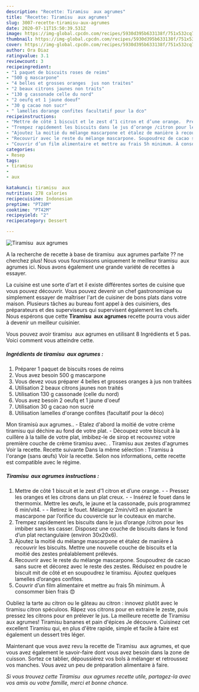 ```yaml
---
description: "Recette: Tiramisu  aux agrumes"
title: "Recette: Tiramisu  aux agrumes"
slug: 3007-recette-tiramisu-aux-agrumes
date: 2020-07-11T15:50:39.531Z
image: https://img-global.cpcdn.com/recipes/5930d395b633138f/751x532cq70/tiramisu-aux-agrumes-photo-principale-de-la-recette.jpg
thumbnail: https://img-global.cpcdn.com/recipes/5930d395b633138f/751x532cq70/tiramisu-aux-agrumes-photo-principale-de-la-recette.jpg
cover: https://img-global.cpcdn.com/recipes/5930d395b633138f/751x532cq70/tiramisu-aux-agrumes-photo-principale-de-la-recette.jpg
author: Ora Diaz
ratingvalue: 3.1
reviewcount: 3
recipeingredient:
- "1 paquet de biscuits roses de reims"
- "500 g mascarpone"
- "4 belles et grosses oranges  jus non traites"
- "2 beaux citrons jaunes non traits"
- "130 g cassonade celle du nord"
- "2 oeufq et 1 jaune doeuf"
- "30 g cacao non sucr"
- " lamelles dorange confites facultatif pour la dco"
recipeinstructions:
- "Mettre de côté 1 biscuit et le zest d’1 citron et d’une orange.  Pressez les oranges et les citrons dans un plat creux.  Insérez le fouet dans le thermomix. Mettre les œufs, le jaune et la cassonade, puis programmez 6 min/vit4.  Retirez le fouet. Mélangez 2min/vit3 en ajoutant le mascarpone par l’orifice du couvercle sur le couteaux en marche."
- "Trempez rapidement les biscuits dans le jus d’orange /citron pour les imbiber sans les casser. Disposez une couche de biscuits dans le fond d’un plat rectangulaire (environ 30x20x6)."
- "Ajoutez la moitié du mélange mascarpone et étalez de manière à recouvrir les biscuits. Mettre une nouvelle couche de biscuits et la moitié des zestes préalablement prélevés."
- "Recouvrir avec le reste du mélange mascarpone. Soupoudrez de cacao sans sucre et décorez avec le reste des zestes. Réduisez en poudre le biscuit mit de côté et en soupoudrez le tiramisu. Ajoutez quelques lamelles d’oranges confites."
- "Couvrir d’un film alimentaire et mettre au frais 5h minimum. À consommer bien frais 😍"
categories:
- Resep
tags:
- tiramisu
- 
- aux

katakunci: tiramisu  aux 
nutrition: 278 calories
recipecuisine: Indonesian
preptime: "PT28M"
cooktime: "PT42M"
recipeyield: "2"
recipecategory: Dessert

---
```



![Tiramisu  aux agrumes](https://img-global.cpcdn.com/recipes/5930d395b633138f/751x532cq70/tiramisu-aux-agrumes-photo-principale-de-la-recette.jpg)

A la recherche de recette à base de tiramisu  aux agrumes parfaite ?? ne cherchez plus! Nous vous fournissons uniquement le meilleur tiramisu  aux agrumes ici. Nous avons également une grande variété de recettes à essayer.

La cuisine est une sorte d'art et il existe différentes sortes de cuisine que vous pouvez découvrir. Vous pouvez devenir un chef gastronomique ou simplement essayer de maîtriser l'art de cuisiner de bons plats dans votre maison. Plusieurs tâches au bureau font appel à des cuisiniers, des préparateurs et des superviseurs qui supervisent également les chefs. Nous espérons que cette <strong> Tiramisu  aux agrumes </strong> recette pourra vous aider à devenir un meilleur cuisinier.

<!--inarticleads1-->

Vous pouvez avoir tiramisu  aux agrumes en utilisant 8 Ingrédients et 5 pas. Voici comment vous atteindre cette.

##### Ingrédients de tiramisu  aux agrumes :

1. Préparer 1 paquet de biscuits roses de reims
1. Vous avez besoin 500 g mascarpone
1. Vous devez vous préparer 4 belles et grosses oranges à jus non traitées
1. Utilisation 2 beaux citrons jaunes non traités
1. Utilisation 130 g cassonade (celle du nord)
1. Vous avez besoin 2 oeufq et 1 jaune d&#39;oeuf
1. Utilisation 30 g cacao non sucré
1. Utilisation  lamelles d&#39;orange confites (facultatif pour la déco)


Mon tiramisù aux agrumes.. - Etalez d&#39;abord la moitié de votre crème tiramisu qui déchire au fond de votre plat. - Découpez votre biscuit à la cuillère à la taille de votre plat, imbibez-le de sirop et recouvrez votre première couche de crème tiramisu avec. . Tiramisu aux zestes d&#39;agrumes Voir la recette. Recette suivante Dans la même sélection : Tiramisu à l&#39;orange (sans œufs) Voir la recette. Selon nos informations, cette recette est compatible avec le régime. 

<!--inarticleads2-->

##### Tiramisu  aux agrumes instructions :

1. Mettre de côté 1 biscuit et le zest d’1 citron et d’une orange. -  - Pressez les oranges et les citrons dans un plat creux. -  - Insérez le fouet dans le thermomix. Mettre les œufs, le jaune et la cassonade, puis programmez 6 min/vit4. -  - Retirez le fouet. Mélangez 2min/vit3 en ajoutant le mascarpone par l’orifice du couvercle sur le couteaux en marche.
1. Trempez rapidement les biscuits dans le jus d’orange /citron pour les imbiber sans les casser. Disposez une couche de biscuits dans le fond d’un plat rectangulaire (environ 30x20x6).
1. Ajoutez la moitié du mélange mascarpone et étalez de manière à recouvrir les biscuits. Mettre une nouvelle couche de biscuits et la moitié des zestes préalablement prélevés.
1. Recouvrir avec le reste du mélange mascarpone. Soupoudrez de cacao sans sucre et décorez avec le reste des zestes. Réduisez en poudre le biscuit mit de côté et en soupoudrez le tiramisu. Ajoutez quelques lamelles d’oranges confites.
1. Couvrir d’un film alimentaire et mettre au frais 5h minimum. À consommer bien frais 😍


Oubliez la tarte au citron ou le gâteau au citron : innovez plutôt avec le tiramisu citron spéculoos. Râpez vos citrons pour en extraire le zeste, puis pressez les citrons pour en prélever le jus. La meilleure recette de Tiramisu aux agrumes! Tiramisu bananes et pain d&#39;épices Je découvre. Cuisinez cet excellent Tiramisu qui, en plus d&#39;être rapide, simple et facile à faire est également un dessert très léger. 

<!--inarticleads1-->

<p>
Maintenant que vous avez revu la recette de Tiramisu  aux agrumes, et que vous avez également le savoir-faire dont vous avez besoin dans la zone de cuisson. Sortez ce tablier, dépoussiérez vos bols à mélanger et retroussez vos manches. Vous avez un peu de préparation alimentaire à faire.
</p>

<p>
<i>Si vous trouvez cette Tiramisu  aux agrumes recette utile, partagez-la avec vos amis ou votre famille, merci et bonne chance.</i>
</p>
